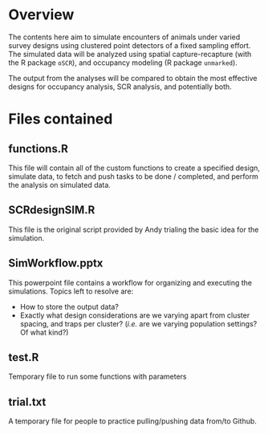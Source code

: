 # Overview

The contents here aim to simulate encounters of animals under varied survey designs using clustered point detectors of a fixed sampling effort. The simulated data will be analyzed using spatial capture-recapture (with the R package `oSCR`), and occupancy modeling (R package `unmarked`). 

The output from the analyses will be compared to obtain the most effective designs for occupancy analysis, SCR analysis, and potentially both. 

# Files contained

## functions.R

This file will contain all of the custom functions to create a specified design, simulate data, to fetch and push tasks to be done / completed, and perform the analysis on simulated data.

## SCRdesignSIM.R

This file is the original script provided by Andy trialing the basic idea for the simulation.

## SimWorkflow.pptx

This powerpoint file contains a workflow for organizing and executing the simulations. Topics left to resolve are:

* How to store the output data?
* Exactly what design considerations are we varying apart from cluster spacing, and traps per cluster? (*i.e.* are we varying population settings? Of what kind?)

## test.R

Temporary file to run some functions with parameters

## trial.txt

A temporary file for people to practice pulling/pushing data from/to Github.